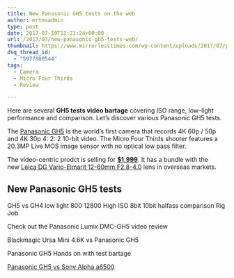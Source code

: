 ```yaml
---
title: New Panasonic GH5 tests on the web
author: mrtmsadmin
type: post
date: 2017-07-10T12:21:24+00:00
url: /2017/07/new-panasonic-gh5-tests-web/
thumbnail: https://www.mirrorlesstimes.com/wp-content/uploads/2017/07/panasonic-gh5-tests.jpeg
dsq_thread_id:
  - "5977800544"
tags:
  - Camera
  - Micro Four Thirds
  - Review

---
```

Here are several **GH5 tests video bartage** covering ISO range, low-light performance and comparison. Let&#8217;s discover various Panasonic GH5 tests.

The [Panasonic GH5][1] is the world’s first camera that records 4K 60p / 50p and 4K 30p 4: 2: 2 10-bit video. The Micro Four Thirds shooter features a 20.3MP Live MOS image sensor with no optical low pass filter.

The video-centric prodct is selling for **<a title="" href="http://amzn.to/2iEyM0W" target="_blank" rel="nofollow noopener">$1,999</a>**. It has a bundle with the new [Leica DG Vario-Elmarit 12-60mm F2.8-4.0][2] lens in overseas markets.<!--more-->

## New Panasonic GH5 tests

  
GH5 vs GH4 low light 800 12800 High ISO 8bit 10bit halfass comparison Rig Job

  
Check out the Panasonic Lumix DMC-GH5 video review



Blackmagic Ursa Mini 4.6K vs Panasonic GH5



Panasonic GH5 Hands on with test bartage



<a href="https://www.dailycameranews.com/2017/03/panasonic-gh5-vs-sony-a6500/" target="_blank" rel="noopener">Panasonic GH5 vs Sony Alpha a6500</a>

 [1]: https://www.mirrorlesstimes.com/2017/01/panasonic-gh5/
 [2]: https://www.mirrorlesstimes.com/2017/01/panasonic-12-60mm-f2-8-4-0-lens/
